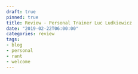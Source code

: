 ```yaml
---
draft: true
pinned: true
title: Review - Personal Trainer Luc Ludkiewicz
date: "2019-02-22T06:00:00"
categories: review
tags:
- blog
- personal
- rant
- welcome
---
```

